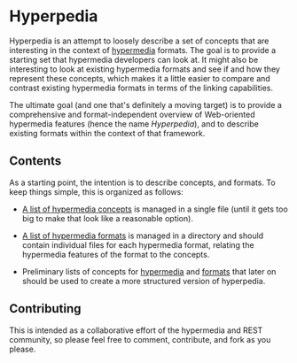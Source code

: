 # Hyperpedia

Hyperpedia is an attempt to loosely describe a set of concepts that are interesting in the context of [hypermedia](https://en.wikipedia.org/wiki/Hypermedia) formats. The goal is to provide a starting set that hypermedia developers can look at. It might also be interesting to look at existing hypermedia formats and see if and how they represent these concepts, which makes it a little easier to compare and contrast existing hypermedia formats in terms of the linking capabilities.

The ultimate goal (and one that's definitely a moving target) is to provide a comprehensive and format-independent overview of Web-oriented hypermedia features (hence the name _Hyperpedia_), and to describe existing formats within the context of that framework.


## Contents

As a starting point, the intention is to describe concepts, and formats. To keep things simple, this is organized as follows:

* [A list of hypermedia concepts](concepts.md) is managed in a single file (until it gets too big to make that look like a reasonable option).

* [A list of hypermedia formats](formats.md) is managed in a directory and should contain individual files for each hypermedia format, relating the hypermedia features of the format to the concepts.

* Preliminary lists of concepts for [hypermedia](concept-template.md) and [formats](format-template.md) that later on should be used to create a more structured version of hyperpedia.


## Contributing

This is intended as a collaborative effort of the hypermedia and REST community, so please feel free to comment, contribute, and fork as you please.

